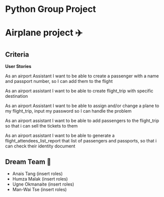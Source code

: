 # Python Group Project

# Airplane project :airplane:

## Criteria

**User Stories**

As an airport Assistant I want to be able to create a passenger with a name and passport number, so I can add them to the flight

As an airport assistant I want to be able to create flight_trip with specific destination

As an airport Assistant I want to be able to assign and/or change a plane to my flight_trip, input my password so I can handle the problem

As an airport assistant I want to be able to add passengers to the flight_trip so that i can sell the tickets to them

As an airport assistant I want to be able to generate a flight_attendees_list_report that list of passengers and passports, so that i can check their identity document

## Dream Team :rocket:

 - Anais Tang (insert roles)
 - Humza Malak (insert roles)
 - Ugne Okmanaite (insert roles)
 - Man-Wai Tse (insert roles)
